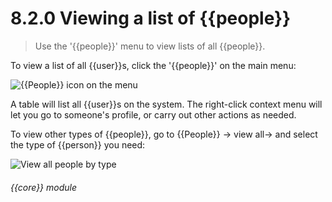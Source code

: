 # 8.2.0    Viewing a list of {{people}}

> Use the '{{people}}' menu to view lists of all {{people}}. 

To view a list of all {{user}}s, click the '{{people}}' on the main menu:

![{{People}} icon on the menu]({{imgpath}}43a.png)

A table will list all {{user}}s on the system. The right-click context menu will let you go to someone's profile, or carry out other actions as needed.

To view other types of {{people}}, go to {{People}} -> view all-> and select the type of {{person}} you need:

![View all people by type]({{imgpath}}43b.png) 

###### {{core}} module

